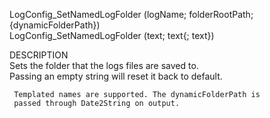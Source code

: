﻿   LogConfig_SetNamedLogFolder (logName; folderRootPath; {dynamicFolderPath})     LogConfig_SetNamedLogFolder (text; text{; text})          DESCRIPTION       Sets the folder that the logs files are saved to.       Passing an empty string will reset it back to default.           Templated names are supported. The dynamicFolderPath is        passed through Date2String on output.      